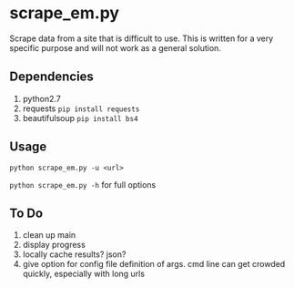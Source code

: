 # scrape_em.py

Scrape data from a site that is difficult to use. This is written for a very specific purpose and will not work as a general solution.

## Dependencies

1. python2.7
2. requests `pip install requests` 
3. beautifulsoup `pip install bs4`

## Usage

`python scrape_em.py -u <url>`

`python scrape_em.py -h` for full options

## To Do

1. clean up main
2. display progress
3. locally cache results? json?
4. give option for config file definition of args. cmd line can get crowded quickly, especially with long urls